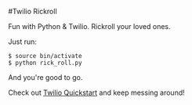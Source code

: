 #Twilio Rickroll

Fun with Python & Twilio.  Rickroll your loved ones.

Just run:

    $ source bin/activate
    $ python rick_roll.py

And you're good to go.

Check out [Twilio Quickstart](http://www.twilio.com/docs/quickstart) and keep messing around!